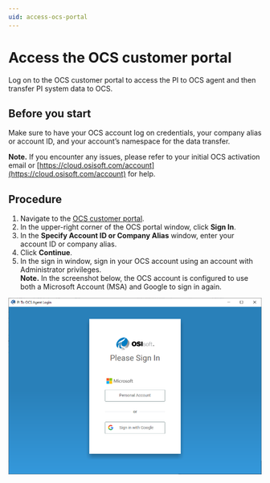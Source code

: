 ```yaml
---
uid: access-ocs-portal
---
```


# Access the OCS customer portal

Log on to the OCS customer portal to access the PI to OCS agent and then transfer PI system data to OCS.

## Before you start

Make sure to have your OCS account log on credentials, your company alias or account ID, and your account’s namespace for the data transfer. <!-- I want to make a link to Account_Management_Concepts.md and then to the Namespace section within, but there's no UID for that topic -->

**Note.** If you encounter any issues, please refer to your initial OCS activation email or [https://cloud.osisoft.com/account](https://cloud.osisoft.com/account) for help.

## Procedure

1. Navigate to the [OCS customer portal](https://cloud.osisoft.com).
2. In the upper-right corner of the OCS portal window, click **Sign In**.
3. In the **Specify Account ID or Company Alias** window, enter your account ID or company alias.
4. Click **Continue**.
5. In the sign in window, sign in your OCS account using an account with Administrator privileges.<br>**Note.** In the screenshot below, the OCS account is configured to use both a Microsoft Account (MSA) and Google to sign in again.<br>

![ ](../images/sign-in-screen.png "Additional sign-in authentication required")